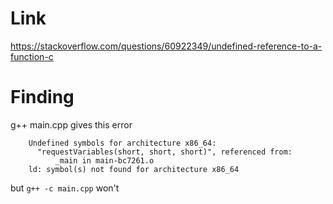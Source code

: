 # Link

https://stackoverflow.com/questions/60922349/undefined-reference-to-a-function-c


# Finding


g++ main.cpp gives this error

        Undefined symbols for architecture x86_64:
          "requestVariables(short, short, short)", referenced from:
              _main in main-bc7261.o
        ld: symbol(s) not found for architecture x86_64

but `g++ -c main.cpp` won't
